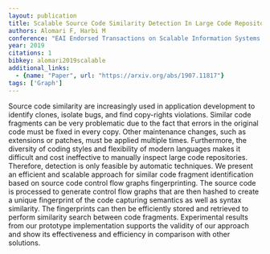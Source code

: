 ```yaml
---
layout: publication
title: Scalable Source Code Similarity Detection In Large Code Repositories
authors: Alomari F, Harbi M
conference: "EAI Endorsed Transactions on Scalable Information Systems Online first"
year: 2019
citations: 1
bibkey: alomari2019scalable
additional_links:
  - {name: "Paper", url: "https://arxiv.org/abs/1907.11817"}
tags: ['Graph']
---
```

Source code similarity are increasingly used in application development to
identify clones, isolate bugs, and find copy-rights violations. Similar code
fragments can be very problematic due to the fact that errors in the original
code must be fixed in every copy. Other maintenance changes, such as extensions
or patches, must be applied multiple times. Furthermore, the diversity of
coding styles and flexibility of modern languages makes it difficult and cost
ineffective to manually inspect large code repositories. Therefore, detection
is only feasible by automatic techniques. We present an efficient and scalable
approach for similar code fragment identification based on source code control
flow graphs fingerprinting. The source code is processed to generate control
flow graphs that are then hashed to create a unique fingerprint of the code
capturing semantics as well as syntax similarity. The fingerprints can then be
efficiently stored and retrieved to perform similarity search between code
fragments. Experimental results from our prototype implementation supports the
validity of our approach and show its effectiveness and efficiency in
comparison with other solutions.
